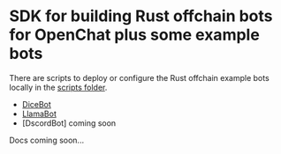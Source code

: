 # SDK for building Rust offchain bots for OpenChat plus some example bots

There are scripts to deploy or configure the Rust offchain example bots locally in the [scripts folder](../../scripts/).

- [DiceBot](../../scripts/deploy_dice_bot.sh)
- [LlamaBot](../../scripts/deploy_llama_bot.sh)
- [DscordBot] coming soon

Docs coming soon...
